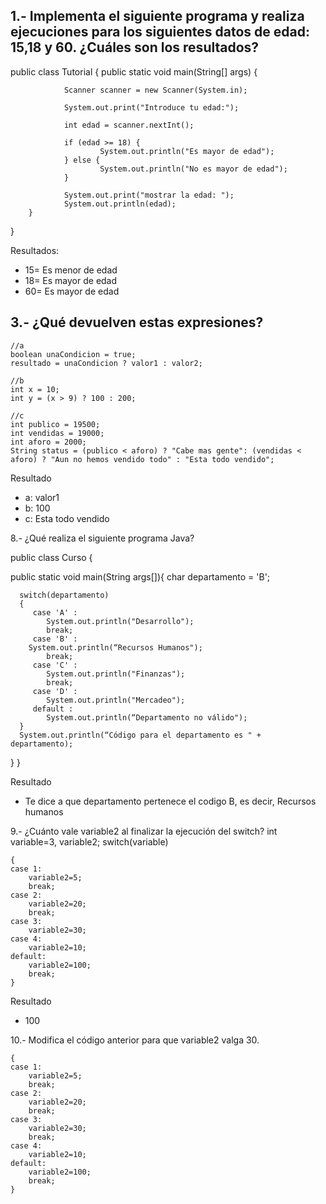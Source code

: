 <h2>1.- Implementa el siguiente programa y realiza ejecuciones para los siguientes datos de edad: 15,18 y 60. ¿Cuáles son los resultados?</h2>

public class Tutorial {
        public static void main(String[] args) {

                Scanner scanner = new Scanner(System.in);

                System.out.print("Introduce tu edad:");

                int edad = scanner.nextInt();

                if (edad >= 18) {
                        System.out.println("Es mayor de edad");
                } else {
                        System.out.println("No es mayor de edad");
                }

                System.out.print("mostrar la edad: ");
                System.out.println(edad);
        }

}

<p>Resultados:</p>
<ul>
  <li>15= Es menor de edad</li>
  <li>18= Es mayor de edad</li>
  <li>60= Es mayor de edad</li>
</ul>
  

<h2>3.- ¿Qué devuelven estas expresiones?</h2>
    
    //a
    boolean unaCondicion = true;
    resultado = unaCondicion ? valor1 : valor2;
    
    //b
    int x = 10;
    int y = (x > 9) ? 100 : 200;
    
    //c
    int publico = 19500;
    int vendidas = 19000; 
    int aforo = 2000;
    String status = (publico < aforo) ? "Cabe mas gente": (vendidas < aforo) ? "Aun no hemos vendido todo" : "Esta todo vendido";
      
<p>Resultado</p>
  <ul>
    <li>a: valor1</li>
    <li>b: 100</li>
    <li>c: Esta todo vendido</li>
  </ul>

8.- ¿Qué realiza el siguiente programa Java?

public class Curso {

   public static void main(String args[]){
      char departamento = 'B';

      switch(departamento)
      {
         case 'A' :
            System.out.println("Desarrollo");
            break;
         case 'B' :
        System.out.println(“Recursos Humanos");
            break;
         case 'C' :
            System.out.println("Finanzas");
            break;
         case 'D' :
            System.out.println("Mercadeo");
         default :
            System.out.println(“Departamento no válido");
      }
      System.out.println(“Código para el departamento es " + departamento);
   }
}

<p>Resultado</p>
  <ul>
    <li>Te dice a que departamento pertenece el codigo B, es decir, Recursos humanos</li>
  </ul>

9.- ¿Cuánto vale variable2 al finalizar la ejecución del switch?
int variable=3, variable2;
switch(variable)
    
    {
    case 1:
        variable2=5;
        break;
    case 2:
        variable2=20;
        break;
    case 3:
        variable2=30;
    case 4:
        variable2=10;
    default:
        variable2=100;
        break; 
    }
    
<p>Resultado</p>
  <ul>
    <li>100</li>
  </ul>

10.- Modifica el código anterior para que variable2 valga 30.

    {
    case 1:
        variable2=5;
        break;
    case 2:
        variable2=20;
        break;
    case 3:
        variable2=30;
        break;
    case 4:
        variable2=10;
    default:
        variable2=100;
        break; 
    }
